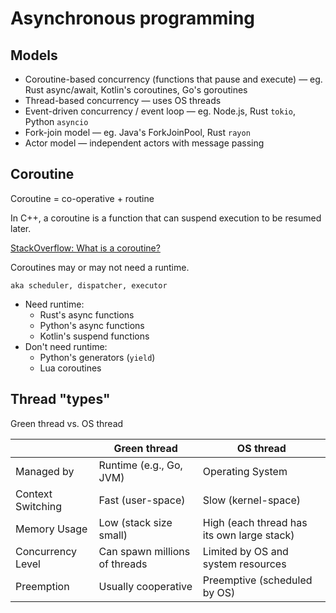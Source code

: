 # Asynchronous programming

## Models

* Coroutine-based concurrency (functions that pause and execute) — eg. Rust async/await, Kotlin's coroutines, Go's goroutines
* Thread-based concurrency — uses OS threads
* Event-driven concurrency / event loop — eg. Node.js, Rust `tokio`, Python `asyncio`
* Fork-join model — eg. Java's ForkJoinPool, Rust `rayon`
* Actor model — independent actors with message passing

## Coroutine

Coroutine = co-operative + routine

In C++, a coroutine is a function that can suspend execution to be resumed later.

[StackOverflow: What is a coroutine?](https://stackoverflow.com/questions/553704/what-is-a-coroutine)

Coroutines may or may not need a runtime.

~~~admonish tip title="Runtime"
aka scheduler, dispatcher, executor
~~~

* Need runtime:
  * Rust's async functions
  * Python's async functions
  * Kotlin's suspend functions
* Don't need runtime:
  * Python's generators (`yield`)
  * Lua coroutines

## Thread "types"

Green thread vs. OS thread

|             | Green thread           | OS thread                |
|-------------| -----------------------|--------------------------|
| Managed by	| Runtime (e.g., Go, JVM) |	Operating System  |
| Context Switching |	Fast (user-space)	| Slow (kernel-space) |
| Memory Usage	| Low (stack size small)	| High (each thread has its own large stack) | 
| Concurrency Level |	Can spawn millions of threads	| Limited by OS and system resources |
| Preemption	|Usually cooperative |	Preemptive (scheduled by OS) |

